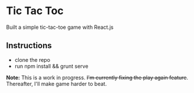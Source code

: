 Tic Tac Toc 
===================

Built a simple tic-tac-toe game with React.js


Instructions
-------------
- clone the repo
- run npm install && grunt serve

**Note:** This is a work in progress. <strike>I'm currently fixing the play again feature</strike>. Thereafter, I'll make game harder to beat. 
